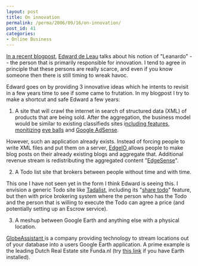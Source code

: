 ```yaml
---
layout: post
title: On innovation
permalink: /perma/2006/09/16/on-innovation/
post_id: 41
categories: 
- Online Business
---
```


<a
href="http://www.cogmios.nl/2006/09/13/10-tips-to-become-the-innovation-company-bonus-3-free-ideas-for-your-web20-internet-startup/#comments">In
a recent blogpost</a>, <a href="http://www.linkedin.com/in/internet">Edward de
Leau</a> talks about his notion of "Leanardo" -- the person that is primarily
responsible for innovation. I tend to agree in principle that these persons are
really scarce, and even if you know someone then there is still timing to wreak
havoc.

Edward goes on by providing 3 innovative ideas which he intents to revisit in a
few years time to see if some came to frutation. In my blogpost I try to make a
shortcut and safe Edward a few years:

1. A site that will crawl the internet in search of structured data (XML) of
products that are being sold. After the aggregation, the business model would
be similar to existing classifieds sites i<a
href="http://statisch.marktplaats.nl/help/kopenverkopen/beginnendeverkopers.html">ncluding
features</a>, <a
href="http://marktplaats.custhelp.com/cgi-bin/marktplaats.cfg/php/enduser/std_adp.php?p_faqid=10">monitizing</a>
<a href="http://statisch.marktplaats.nl/help/topadvertenties/admarkt.html">eye
balls</a> and <a href="https://www.google.com/adsense/">Google AdSense</a>.

However, such an application already exists. Instead of forcing people to write
XML files and put them on a server, <a href="http://www.edgeio.com/">EdgeIO
</a>allows people to make blog posts on their already existing blogs and
aggregate that. Additional revenue stream is redistributing the aggregated
content "<a href="http://blog.edgeio.com/?p=35">EdgeSense</a>".

2. A Todo list site that brokers between people without time and with time.

This one I have not seen yet in the form I think Edward is seeing this. I
envision a generic Todo site like <a
href="http://www.tadalist.com/">Tadalist</a>, including its "<a
href="http://purpleslurple.net/ps.php?theurl=http://www.tadalist.com/#purp127">share
todo</a>" feature, but then with price brokering system where the person who
has the Todo and the person that is willing to execute the Todo can agree a
price (and potentially setting up an Escrow service).

3. A meshup between Google Earth and anything else with a physical location.

<a href="http://www.globeassistant.com/">GlobeAssistant </a>is a company
providing technology to stream locations out of your database into a users
Google Earth application. A prime example is the leading Dutch Real Estate site
Funda.nl (try <a href="http://www.xsweb.com/funda/funda.php">this link</a> if
you have Earth installed).
